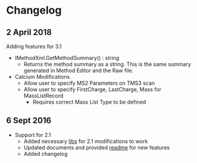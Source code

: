 # Changelog

## 2 April 2018
Adding features for 3.1
* IMethodXml.GetMethodSummary() : string
	* Returns the method summary as a string. This is the same summary generated in Method Editor and the Raw file.
* Calcium Modifications
	* Allow user to specify MS2 Parameters on TMS3 scan
	* Allow user to specify FirstCharge, LastCharge, Mass for MassListRecord
		* Requires correct Mass List Type to be defined


## 6 Sept 2016

* Support for 2.1
  * Added necessary [libs](https://github.com/thermofisherlsms/meth-modifications/tree/master/lib/2.1) for 2.1 modifications to work
  * Updated documents and provided [readme](https://github.com/thermofisherlsms/meth-modifications/blob/master/docs/Readme2.1.md)  for new features
  * Added changelog
